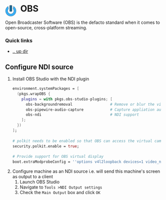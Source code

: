 # OBS <img style="margin: 6px 13px 0px 0px" align="left" src="../../../data/images/logo_36x36.png" />

Open Broadcaster Software (OBS) is the defacto standard when it comes to open-source, cross-platform 
streaming.

### Quick links
* [.. up dir](../README.md)

## Configure NDI source

1. Install OBS Studio with the NDI plugin
   ```nix
   environment.systemPackages = [
     (pkgs.wrapOBS {
       plugins = with pkgs.obs-studio-plugins; [
         obs-backgroundremoval                 # Remove or blur the video background
         obs-pipewire-audio-capture            # Capture appliation audio with PipeWire
         obs-ndi                               # NDI support
       ];
     })
   ];
   
   # polkit needs to be enabled so that OBS can access the virtual camera device
   security.polkit.enable = true;
   
   # Provide support for OBS virtual display
   boot.extraModprobeConfig = ''options v4l2loopback devices=1 video_nr=1 card_label="OBS Cam" exclusive_caps=1'';
   ```
2. Configure machine as an NDI source i.e. will send this machine's screen as output to a client
   1. Launch OBS Studio
   2. Navigate to `Tools >NDI Output settings`
   3. Check the `Main Output` box and click `OK`

